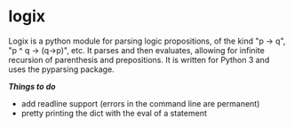 logix
=====

Logix is a python module for parsing logic propositions, of the kind "p -> q", "p ^ q -> (q->p)", etc. 
It parses and then evaluates, allowing for infinite recursion of parenthesis and prepositions. It is written for Python 3 and
uses the pyparsing package. 

***Things to do***

  - add readline support (errors in the command line are permanent)
  - pretty printing the dict with the eval of a statement 
